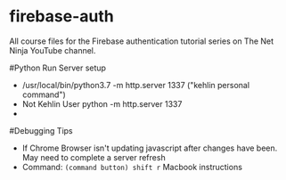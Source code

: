 # firebase-auth
All course files for the Firebase authentication tutorial series on The Net Ninja YouTube channel.

#Python Run Server setup
-  /usr/local/bin/python3.7 -m http.server 1337 ("kehlin personal command")
- Not Kehlin User python -m http.server 1337
-

#Debugging Tips
- If Chrome Browser isn't updating javascript after changes have been. May need to complete a server refresh
- Command: `(command button) shift r` Macbook instructions
